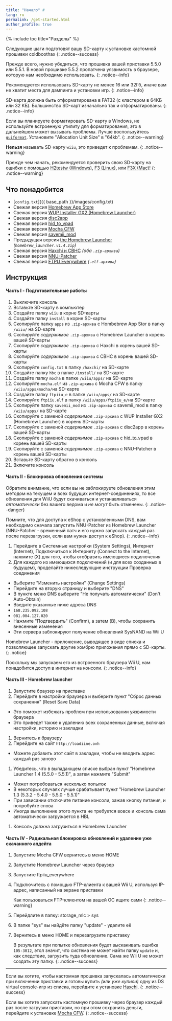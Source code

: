 ```yaml
---
title: "Начало" #
lang: ru
permalink: /get-started.html
author_profile: true
---
```


{% include toc title="Разделы" %}

Следующие шаги подготовят вашу SD-карту к установке кастомной прошивки coldboothax
{: .notice--success}

Прежде всего, нужно убедиться, что прошивка вашей приставки 5.5.0 или 5.5.1. В новой прошивке 5.5.2 пропатчена уязвимость в браузере, которую нам необходимо использовать.
{: .notice--info}

Рекомендуется использовать SD-карту не менее 16 или 32Гб, иначе вам не хватит места для дампинга и установки игр.
{: .notice--info}

SD-карта должна быть отформатирована в FAT32 (с кластером в 64КБ или 32 КБ). Большинство SD-карт изначально так и отформатированы.
{: .notice--info}

Если вы планируете форматировать SD-карту в Windows, не используйте встроенную утилиту для форматирования, это в дальнейшем может вызывать проблемы. Лучше воспользуйтесь [`guiformat`](http://www.ridgecrop.demon.co.uk/index.htm?guiformat.htm). Установите "Allocation Unit Size" в "64kb".
{: .notice--warning}

**Нельзя** называть SD-карту `wiiu`, это приведет к проблемам.
{: .notice--warning}

Прежде чем начать, рекомендуется проверить свою SD-карту на ошибки с помощью [H2testw (Windows)](h2testw-windows), [F3 (Linux)](f3-linux), или [F3X (Mac)](f3x-mac)!
{: .notice--warning}


## Что понадобится
<a name="what_need" />

* [`config.txt`]({{ base_path }}/images/config.txt)
* Свежая версия [Homebrew App Store](https://github.com/vgmoose/hbas/releases/latest)
* Свежая версия [WUP Installer GX2 (Homebrew Launcher)](http://wiiubru.com/appstore/zips/wup_installer_gx2.zip)
* Свежая версия [disc2app](https://github.com/koolkdev/disc2app/releases/latest)
* Свежая версия [hid\_to\_vpad](https://github.com/Maschell/hid_to_vpad/releases/latest)
* Свежая версия [Mocha CFW](https://github.com/dimok789/mocha/releases/latest)
* Свежая версия [savemii_mod](https://github.com/GabyPCgeeK/savemii/releases)
* Предыдущая версия [the Homebrew Launcher](https://github.com/dimok789/homebrew_launcher/releases/tag/1.4) *(`homebrew_launcher.v1.4.zip`)*
* Свежая версия [Haxchi и CBHC](https://github.com/FIX94/haxchi/releases/latest) *(оба `.zip-архива`)*
* Свежая версия [NNU-Patcher](https://wiiubru.com/appstore/zips/nnupatcher.zip)
* Свежая версия [FTPU Everywhere](https://github.com/FIX94/ftpiiu/releases/latest) *(`.elf-архива`)*

## Инструкция
<a name="instructions" />

#### Часть I - Подготовительные работы
<a name="part1" />

1. Выключите консоль
1. Вставьте SD-карту в компьютер
1. Создайте папку `wiiu` в корне SD-карты
1. Создайте папку `install` в корне SD-карты
1. Скопируйте папку `apps` из `.zip-архива` с Hombebrew App Stor в папку `/wiiu/` на SD-карте
1. Скопируйте _содержимое_ `.zip-архива` с Homebrew Launcher в корень вашей SD-карты
1. Скопируйте _содержимое_ `.zip-архива` с Haxchi в корень вашей SD-карты
1. Скопируйте _содержимое_ `.zip-архива` с CBHC в корень вашей SD-карты
1. Скопируйте `config.txt` в папку `/haxchi/` на SD-карте
1. Создайте папку `hbc` в папке `/install/` на SD-карте
1. Создайте папку `mocha` в папке `/wiiu/apps/` на SD-карте
1. Скопируйте `mocha.elf` из `.zip-архива` с Mocha CFW в папку `/wiiu/apps/mocha/`на SD-карте
1. Создайте папку `ftpiiu_e` в папке `/wiiu/apps/` на SD-карте
1. Скопируйте `ftpiiu.elf` в папку `/wiiu/apps/ftpiiu_e/`на SD-карте
1. Скопируйте папку `savemii_mod` из `.zip-архива` с savemii_mod в папку `/wiiu/apps/` на SD-карте
1. Скопируйте с заменой _содержимое_ `.zip-архива` с WUP Installer GX2 (Homebrew Launcher) в корень SD-карты
1. Скопируйте с заменой _содержимое_ `.zip-архива` с disc2app в корень вашей SD-карты
1. Скопируйте с заменой _содержимое_ `.zip-архива` с hid\_to\_vpad в корень вашей SD-карты
1. Скопируйте с заменой _содержимое_ `.zip-архива` с NNU-Patcher в корень вашей SD-карты
1. Вставьте SD-карту обратно в консоль
1. Включите консоль

#### Часть II - Блокировка обновления системы
<a name="part2" />

Обратите внимание, что если вы не заблокируете обновления этим методом на текущем и всех будущих интернет-соединениях, то все обновления для WiiU будут скачиваться и устанавливаться *автоматически* без вашего ведома и *не могут* быть отменены. 
{: .notice--danger}

Помните, что для доступа к eShop с установленными DNS, вам необходимо сначала запустить NNU-Patcher из Homebrew Launcher (NNU-Patcher - временный патч и его нужно запускать каждый раз после перезагрузки, если вам нужен доступ к eShop).
{: .notice--info}

1. Перейдите в Системные настройки (System Settings), Интернет (Internet), Подключиться к Интернету (Connect to the Internet), нажмите (X) для того, чтобы отобразить имеющиеся подключения
1. Для каждого из имеющихся подключений (и для всех созданных в будущем), проделайте нижеследующие инструкции
  Проверка соединения
  + Выберите "Изменить настройки" (Change Settings)
  + Перейдите на вторую страницу и выберите "DNS"
  + В пункте меню DNS выберите "Не получать автоматически" (Don't Auto-Obtain)
  + Введите указанные ниже адреса DNS
  + `168.235.092.108`
  + `081.004.127.020`
  + Нажмите "Подтвердить" (Confirm), а затем (B), чтобы сохранить внесенные изменения
  + Эти сервера заблокируют получение обновлений SysNAND на Wii U

Homebrew Launcher - приложение, выводящее в виде списка и позволяющее запускать другие хомбрю приложения прямо с SD-карты.
{: .notice}

Поскольку мы запускаем его из встроенного браузера Wii U, нам понадобится доступ в интернет на консоли.
{: .notice--info}

#### Часть III - Homebrew launcher
<a name="part3" />

1. Запустите браузер на приставке
1. Перейдите в настройки браузера и выберите пункт "Сброс данных сохранения" (Reset Save Data)
  + Это поможет избежать проблем при использовании уязвимости браузера
  + Это приведет также к удалению всех сохраненных данные, включая настройки, историю и закладки
1. Вернитесь к браузеру
1. Перейдите на сайт `http://loadiine.ovh`
  + Можете добавить этот сайт в закладки, чтобы не вводить адрес каждый раз заново
1. Убедитесь, что в выпадающем списке выбран пункт "Homebrew Launcher 1.4 (5.5.0 - 5.5.1)", а затем нажмите "Submit"
  + Может потребоваться несколько попыток
  + В некоторых случаях лучше срабатывает пункт "Homebrew Launcher 1.3 (5.3.2 - 5.4.0 - 5.5.0 - 5.5.1)"
  + При зависании отключите питание консоли, зажав кнопку питания, и попробуйте снова
  + Иногда выполнение этого пункта не требуется вовсе и консоль сама автоматически загружается в HBL
1. Консоль должна загрузиться в Homebrew Launcher

#### Часть IV - Радикальная блокировка обновлений и удаление уже скачанного апдейта
<a name="part4" />

1. Запустите Mocha CFW  вернитесь в меню HOME
1. Запустите Homebrew Launcher через браузер
1. Запустите ftpiiu_everywhere
1. Подключитесь с помощью FTP-клиента к вашей Wii U, используя IP-адрес, написанный на экране приставки

	Как пользоваться FTP-клиентом на вашей ОС ищите сами
	{: .notice--warning}
	
1. Перейдлите в папку: storage_mlc > sys
1. В папке "sys" вы найдёте папку "update" - удалите её
1. Вернитесь в меню HOME и перезагрузите приставку

	В результате при попытке обновления будет выскакивать ошибка `105-3012`, этол значит, что система не может найти папку `update` и, как следствие, загрузить туда обновление. Сама же Wii U не может создать эту папку.
	{: .notice--success}

___

Если вы хотите, чтобы кастомная прошивка запускалась автоматически при включении приставки и готовы купить *(или уже купили)* одну из DS virtual console-игр из списка, перейдите к установке [Haxchi](haxchi).
{: .notice--success}

Если вы хотите запускать кастомную прошивку через браузер каждый раз после загрузки приставки, но при этом сохранить деньги, перейдите к установке [Mocha CFW](mocha-cfw).
{: .notice--success}